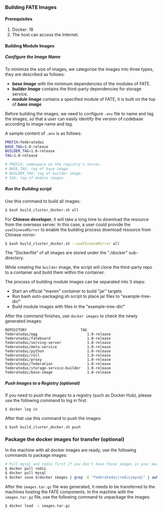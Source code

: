### Building FATE Images

#### Prerequisites
1. Docker: 18
2. The host can access the Internet.

#### Building Module Images

##### Configure the Image Name
To minimize the size of images, we categorize the images into three types, they are described as follows:
- ***base Image*** with the minimum dependencies of the modules of FATE.
- ***builder Image*** contains the third-party dependencies for storage service.
- ***module Image*** contains a specified module of FATE, it is built on the top of ***base image***

Before building the images, we need to configure `.env` file to name and tag the images, so that a user can easily identify the version of codebase according to image name and tag.

A sample content of `.env` is as follows:
```bash
PREFIX=federatedai
BASE_TAG=1.0-release
BUILDER_TAG=1.0-release
TAG=1.0-release

# PREFIX: namespace on the registry's server.
# BASE_TAG: tag of base image.
# BUILDER_TAG: tag of builder image.
# TAG: tag of module images.
```

##### Run the Building script

Use this command to build all images:
```bash
$ bash build_cluster_docker.sh all
```

For **Chinese developer**, it will take a long time to download the resource from the overseas server. In this case, a user could provide the `useChineseMirror` to enable the building process download resource from Chinese mirror:
```bash
$ bash build_cluster_docker.sh --useChineseMirror all
```
The "Dockerfile" of all images are stored under the "./docker" sub-directory. 

While creating the `builder` image, the script will clone the third-party repo to a container and build them within the container. 

The process of building module images can be separated into 3 steps:
- Start an official "maven" container to build "jar" targets
- Run bash auto-packaging.sh script to place jar files to "example-tree-dir/"
- Build module images with files in the "example-tree-dir/"

After the command finishes, use `docker images` to check the newly generated images:
```
REPOSITORY                         TAG  
federatedai/egg                       1.0-release    
federatedai/fateboard                 1.0-release    
federatedai/serving-server            1.0-release     
federatedai/meta-service              1.0-release    
federatedai/python                    1.0-release     
federatedai/roll                      1.0-release
federatedai/proxy                     1.0-release
federatedai/federation                1.0-release
federatedai/storage-service-builder   1.0-release   
federatedai/base-image                1.0-release
```

##### Push Images to a Registry (optional)
If you need to push the images to a registry (such as Docker Hub), please use the following command to log in first: 

`$ docker log in` 

After that use this command to push the images: 

`$ bash build_cluster_docker.sh push` 

### Package the docker images for transfer (optional)
In the machine with all docker images are ready, use the following commands to package images:
```bash
# Pull mysql and redis first if you don't have those images in your machine.
$ docker pull redis
$ docker pull mysql
$ docker save $(docker images | grep -E "federatedai|redis|mysql" | awk '{print $1":"$2}') -o images.tar.gz
```

After the `images.tar.gz` file was generated, it needs to be transferred to the machines hosting the FATE components. In the machine with the `images.tar.gz` file, use the following command to unpackage the images:
```bash
$ docker load -i images.tar.gz
```
